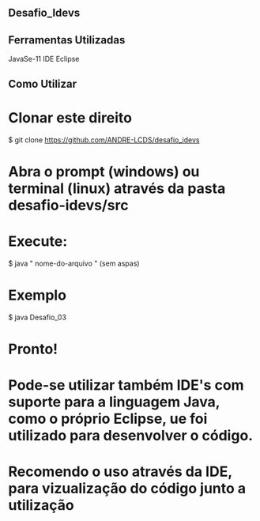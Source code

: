 ## Desafio_Idevs

## Ferramentas Utilizadas
 JavaSe-11
 IDE Eclipse


## Como Utilizar

# Clonar este direito
$ git clone  https://github.com/ANDRE-LCDS/desafio_idevs

# Abra o prompt (windows) ou terminal (linux) através da pasta desafio-idevs/src 

# Execute:
$ java " nome-do-arquivo " (sem aspas)
 # Exemplo
$ java Desafio_03

# Pronto!

# Pode-se utilizar também IDE's com suporte para a linguagem Java, como o próprio Eclipse, ue foi utilizado para desenvolver o código.
# Recomendo o uso através da IDE, para vizualização do código junto a utilização
